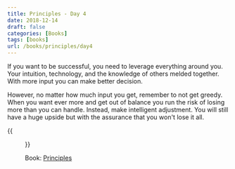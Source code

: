 ```yaml
---
title: Principles - Day 4
date: 2018-12-14
draft: false
categories: [Books]
tags: [books]
url: /books/principles/day4
---
```


If you want to be successful, you need to leverage everything around you. Your
intuition, technology, and the knowledge of others melded together. With more
input you can make better decision.

However, no matter how much input you get, remember to not get greedy. When you
want ever more and get out of balance you run the risk of losing more than you
can handle. Instead, make intelligent adjustment. You will still have a huge
upside but with the assurance that you won't lose it all.

{{<figure src="/img/principles.jpg" alt="Principles" link="https://amzn.to/2SEysjr">}}

Book: [Principles](https://amzn.to/2SEysjr)
